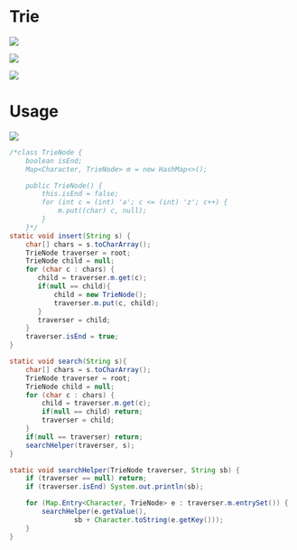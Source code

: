 # Trie

![](https://cdn-images-1.medium.com/max/600/1*rkanFIU4G_tmuC939_txhA.jpeg)

![](https://cdn-images-1.medium.com/max/600/1*kxvAPQ3xtvRV5mnLE2_9Hw.jpeg)

![](https://cdn-images-1.medium.com/max/600/1*sZOrNXzlQICVv5ePpav1-g.jpeg)

# Usage
![](https://cdn-images-1.medium.com/max/1600/1*ySlJYfWNF2Tm1lKF77jJhg.gif)

```java
/*class TrieNode {
    boolean isEnd;
    Map<Character, TrieNode> m = new HashMap<>();

    public TrieNode() {
        this.isEnd = false;
        for (int c = (int) 'a'; c <= (int) 'z'; c++) {
            m.put((char) c, null);
        }
    }*/
static void insert(String s) {
    char[] chars = s.toCharArray();
    TrieNode traverser = root;
    TrieNode child = null;
    for (char c : chars) {
       child = traverser.m.get(c);
       if(null == child){
           child = new TrieNode();
           traverser.m.put(c, child);
       }
       traverser = child;
    }
    traverser.isEnd = true;
}

static void search(String s){
    char[] chars = s.toCharArray();
    TrieNode traverser = root;
    TrieNode child = null;
    for (char c : chars) {
        child = traverser.m.get(c);
        if(null == child) return;
        traverser = child;
    }
    if(null == traverser) return;
    searchHelper(traverser, s);
}

static void searchHelper(TrieNode traverser, String sb) {
    if (traverser == null) return;
    if (traverser.isEnd) System.out.println(sb);

    for (Map.Entry<Character, TrieNode> e : traverser.m.entrySet()) {
        searchHelper(e.getValue(),
                sb + Character.toString(e.getKey()));
    }
}
```